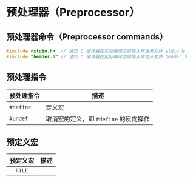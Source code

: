 # 预处理器（Preprocessor）

## 预处理器命令（Preprocessor commands）

```c
#include <stdio.h>  // 通知 C 编译器在实际编译之前导入标准库文件 stdio.h
#include "header.h" // 通知 C 编译器在实际编译之前导入本地头文件 header.h
```

## 预处理指令

| 预处理指令 | 描述                                  |
| ---------- | ------------------------------------- |
| `#define`  | 定义宏                                |
| `#undef`   | 取消宏的定义，即 `#define` 的反向操作 |

## 预定义宏

| 预定义宏   | 描述 |
| ---------- | ---- |
| `__FILE__` |      |
